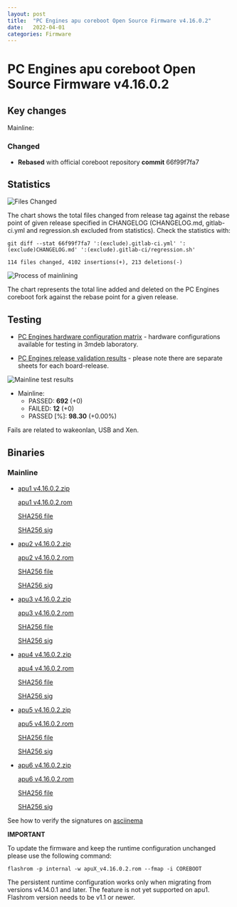 ```yaml
---
layout: post
title:  "PC Engines apu coreboot Open Source Firmware v4.16.0.2"
date:   2022-04-01
categories: Firmware
---
```


# PC Engines apu coreboot Open Source Firmware v4.16.0.2

## Key changes

Mainline:

### Changed

- **Rebased** with official coreboot repository **commit** 66f99f7fa7

## Statistics

![Files Changed](https://cloud.3mdeb.com/index.php/s/ziB7wSHdWNTgPGe/preview)

The chart shows the total files changed from release tag against the rebase
point of given release specified in CHANGELOG (CHANGELOG.md, gitlab-ci.yml
and regression.sh excluded from statistics). Check the statistics with:

```
git diff --stat 66f99f7fa7 ':(exclude).gitlab-ci.yml' ':(exclude)CHANGELOG.md' ':(exclude).gitlab-ci/regression.sh'
```

`114 files changed, 4102 insertions(+), 213 deletions(-)`

![Process of mainlining](https://cloud.3mdeb.com/index.php/s/4PgY6goEen8DXnz/preview)

The chart represents the total line added and deleted on the PC Engines
coreboot fork against the rebase point for a given release.

## Testing

* [PC Engines hardware configuration matrix](https://cloud.3mdeb.com/index.php/s/4n9rT4yMsKezHsR/preview) -
  hardware configurations available for testing in 3mdeb laboratory.

* [PC Engines release validation results](https://docs.google.com/spreadsheets/d/1_uRhVo9eYeZONnelymonYp444zYHT_Q_qmJEJ8_XqJc/edit#gid=0) -
  please note there are separate sheets for each board-release.

![Mainline test results](https://cloud.3mdeb.com/index.php/s/yTPqNXxBEEDdQ8R/preview)

* Mainline:
  * PASSED: **692** (+0)
  * FAILED: **12** (+0)
  * PASSED [%]: **98.30** (+0.00%)

Fails are related to wakeonlan, USB and Xen.

## Binaries

### Mainline

* [apu1 v4.16.0.2.zip](https://3mdeb.com/open-source-firmware/pcengines/apu1/apu1_v4.16.0.2.zip)

  [apu1 v4.16.0.2.rom](https://3mdeb.com/open-source-firmware/pcengines/apu1/apu1_v4.16.0.2.rom)

  [SHA256 file](https://3mdeb.com/open-source-firmware/pcengines/apu1/apu1_v4.16.0.2.SHA256)

  [SHA256 sig](https://3mdeb.com/open-source-firmware/pcengines/apu1/apu1_v4.16.0.2.SHA256.sig)

* [apu2 v4.16.0.2.zip](https://3mdeb.com/open-source-firmware/pcengines/apu2/apu2_v4.16.0.2.zip)

  [apu2 v4.16.0.2.rom](https://3mdeb.com/open-source-firmware/pcengines/apu2/apu2_v4.16.0.2.rom)

  [SHA256 file](https://3mdeb.com/open-source-firmware/pcengines/apu2/apu2_v4.16.0.2.SHA256)

  [SHA256 sig](https://3mdeb.com/open-source-firmware/pcengines/apu2/apu2_v4.16.0.2.SHA256.sig)

* [apu3 v4.16.0.2.zip](https://3mdeb.com/open-source-firmware/pcengines/apu3/apu3_v4.16.0.2.zip)

  [apu3 v4.16.0.2.rom](https://3mdeb.com/open-source-firmware/pcengines/apu3/apu3_v4.16.0.2.rom)

  [SHA256 file](https://3mdeb.com/open-source-firmware/pcengines/apu3/apu3_v4.16.0.2.SHA256)

  [SHA256 sig](https://3mdeb.com/open-source-firmware/pcengines/apu3/apu3_v4.16.0.2.SHA256.sig)

* [apu4 v4.16.0.2.zip](https://3mdeb.com/open-source-firmware/pcengines/apu4/apu4_v4.16.0.2.zip)

  [apu4 v4.16.0.2.rom](https://3mdeb.com/open-source-firmware/pcengines/apu4/apu4_v4.16.0.2.rom)

  [SHA256 file](https://3mdeb.com/open-source-firmware/pcengines/apu4/apu4_v4.16.0.2.SHA256)

  [SHA256 sig](https://3mdeb.com/open-source-firmware/pcengines/apu4/apu4_v4.16.0.2.SHA256.sig)

* [apu5 v4.16.0.2.zip](https://3mdeb.com/open-source-firmware/pcengines/apu5/apu5_v4.16.0.2.zip)

  [apu5 v4.16.0.2.rom](https://3mdeb.com/open-source-firmware/pcengines/apu5/apu5_v4.16.0.2.rom)

  [SHA256 file](https://3mdeb.com/open-source-firmware/pcengines/apu5/apu5_v4.16.0.2.SHA256)

  [SHA256 sig](https://3mdeb.com/open-source-firmware/pcengines/apu5/apu5_v4.16.0.2.SHA256.sig)

* [apu6 v4.16.0.2.zip](https://3mdeb.com/open-source-firmware/pcengines/apu6/apu6_v4.16.0.2.zip)

  [apu6 v4.16.0.2.rom](https://3mdeb.com/open-source-firmware/pcengines/apu6/apu6_v4.16.0.2.rom)

  [SHA256 file](https://3mdeb.com/open-source-firmware/pcengines/apu6/apu6_v4.16.0.2.SHA256)

  [SHA256 sig](https://3mdeb.com/open-source-firmware/pcengines/apu6/apu6_v4.16.0.2.SHA256.sig)

See how to verify the signatures on [asciinema](https://asciinema.org/a/475909)

**IMPORTANT**

To update the firmware and keep the runtime configuration unchanged please
use the following command:

```
flashrom -p internal -w apuX_v4.16.0.2.rom --fmap -i COREBOOT
```

The persistent runtime configuration works only when migrating from versions
v4.14.0.1 and later. The feature is not yet supported on apu1. Flashrom version
needs to be v1.1 or newer.
